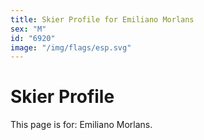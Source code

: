 ```yaml
---
title: Skier Profile for Emiliano Morlans
sex: "M"
id: "6920"
image: "/img/flags/esp.svg" 
---
```


# Skier Profile

This page is for: Emiliano Morlans.
    